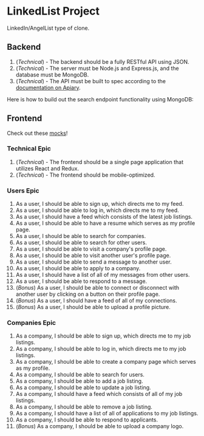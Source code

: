 # LinkedList Project
LinkedIn/AngelList type of clone.

## Backend

1. (_Technical_) - The backend should be a fully RESTful API using JSON.
1. (_Technical_) -  The server must be Node.js and Express.js, and the database must be MongoDB.
1. (_Technical_) -  The API must be built to spec according to the [documentation on Apiary](https://linkedlist.docs.apiary.io/).

Here is how to build out the search endpoint functionality using MongoDB:



## Frontend

Check out these [mocks](https://app.moqups.com/michael@rithmschool.com/vgRzAjTRTd/view)!

### Technical Epic

1. (_Technical_) - The frontend should be a single page application that utilizes React and Redux.
1. (_Technical_) - The frontend should be mobile-optimized.

### Users Epic

1. As a user, I should be able to sign up, which directs me to my feed.
1. As a user, I should be able to log in, which directs me to my feed.
1. As a user, I should have a feed which consists of the latest job listings.
1. As a user, I should be able to have a resume which serves as my profile page.
1. As a user, I should be able to search for companies.
1. As a user, I should be able to search for other users.
1. As a user, I should be able to visit a company's profile page.
1. As a user, I should be able to visit another user's profile page.
1. As a user, I should be able to send a message to another user.
1. As a user, I should be able to apply to a company.
1. As a user, I should have a list of all of my messages from other users.
1. As a user, I should be able to respond to a message.
1. (_Bonus_) As a user, I should be able to connect or disconnect with another user by clicking on a button on their profile page.
1. (_Bonus_) As a user, I should have a feed of all of my connections.
1. (_Bonus_) As a user, I should be able to upload a profile picture.

### Companies Epic

1. As a company, I should be able to sign up, which directs me to my job listings.
1. As a company, I should be able to log in, which directs me to my job listings.
1. As a company, I should be able to create a company page which serves as my profile.
1. As a company, I should be able to search for users.
1. As a company, I should be able to add a job listing.
1. As a company, I should be able to update a job listing.
1. As a company, I should have a feed which consists of all of my job listings.
1. As a company, I should be able to remove a job listing.
1. As a company, I should have a list of all of applications to my job listings.
1. As a company, I should be able to respond to applicants.
1. (_Bonus_) As a company, I should be able to upload a company logo.
